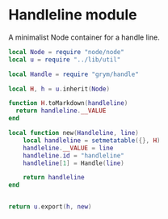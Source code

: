 # Handleline module

   A minimalist Node container for a handle line.

```lua
local Node = require "node/node"
local u = require "../lib/util"

local Handle = require "grym/handle"

local H, h = u.inherit(Node)

function H.toMarkdown(handleline)
  return handleline.__VALUE
end

local function new(Handleline, line)
    local handleline = setmetatable({}, H)
    handleline.__VALUE = line
    handleline.id = "handleline"
    handleline[1] = Handle(line)

    return handleline
end


return u.export(h, new)
```
